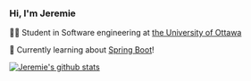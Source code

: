 ### Hi, I'm Jeremie

🧑‍🎓 Student in Software engineering at [the University of Ottawa](https://www.uottawa.ca)<br/>

💭 Currently learning about [Spring Boot](https://roadmap.sh/spring-boot/)!<br/>

[![Jeremie's github stats](https://github-readme-stats.vercel.app/api?username=jeremie1207&count_private=true&show_icons=true&theme=radical&hide_rank=false)](https://github.com/anuraghazra/github-readme-stats)
